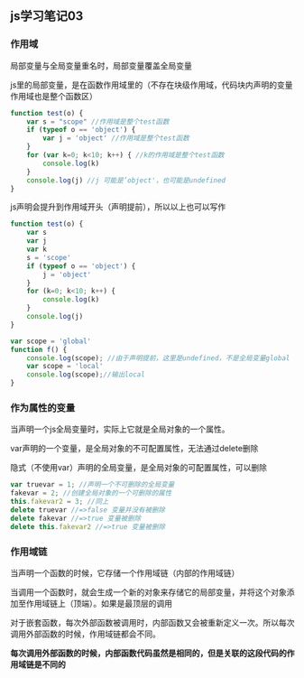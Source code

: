 ## js学习笔记03

### 作用域

局部变量与全局变量重名时，局部变量覆盖全局变量

js里的局部变量，是在函数作用域里的（不存在块级作用域，代码块内声明的变量作用域也是整个函数区）

```js
function test(o) {
    var s = "scope" //作用域是整个test函数
    if (typeof o == 'object') {
        var j = 'object' //作用域是整个test函数
    }
    for (var k=0; k<10; k++) { //k的作用域是整个test函数
        console.log(k)
    }
    console.log(j) //j 可能是’object'，也可能是undefined
}
```

js声明会提升到作用域开头（声明提前），所以以上也可以写作

```js
function test(o) {
    var s
    var j
    var k
    s = 'scope'
    if (typeof o == 'object') {
        j = 'object'
    }
    for (k=0; k<10; k++) {
        console.log(k)
    }
    console.log(j)
}
```

```js
var scope = 'global'
function f() {
    console.log(scope); //由于声明提前，这里是undefined，不是全局变量global
    var scope = 'local' 
    console.log(scope);//输出local
}
```

### 作为属性的变量

当声明一个js全局变量时，实际上它就是全局对象的一个属性。

var声明的一个变量，是全局对象的不可配置属性，无法通过delete删除

隐式（不使用var）声明的全局变量，是全局对象的可配置属性，可以删除

```js
var truevar = 1; //声明一个不可删除的全局变量
fakevar = 2; //创建全局对象的一个可删除的属性
this.fakevar2 = 3; //同上
delete truevar //=>false 变量并没有被删除
delete fakevar //=>true 变量被删除
delete this.fakevar2 //=>true 变量被删除
```

### 作用域链

当声明一个函数的时候，它存储一个作用域链（内部的作用域链）

当调用一个函数时，就会生成一个新的对象来存储它的局部变量，并将这个对象添加至作用域链上（顶端）。如果是最顶层的调用

对于嵌套函数，每次外部函数被调用时，内部函数又会被重新定义一次。所以每次调用外部函数的时候，作用域链都会不同。

**每次调用外部函数的时候，内部函数代码虽然是相同的，但是关联的这段代码的作用域链是不同的**

